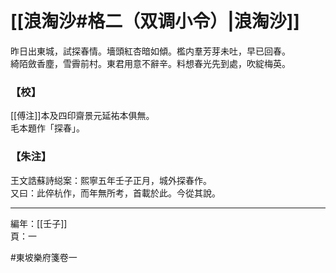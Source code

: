 # [[浪淘沙#格二（双调小令）|浪淘沙]]

昨日出東城，試探春情。墻頭紅杏暗如傾。檻内羣芳芽未吐，早已回春。\
綺陌斂香塵，雪霽前村。東君用意不辭辛。料想春光先到處，吹綻梅英。

### 【校】

[[傅注]]本及四印齋景元延祐本俱無。\
毛本題作「探春」。

### 【朱注】

王文誥蘇詩縂案：熙寧五年壬子正月，城外探春作。\
又曰：此倅杭作，而年無所考，首載於此。今從其說。

---

編年：[[壬子]]\
頁：一

#東坡樂府箋卷一
